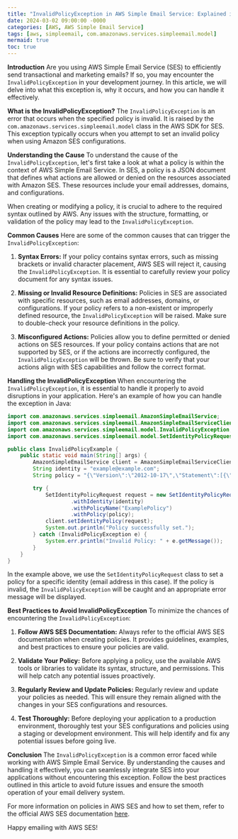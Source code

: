 ```yaml
---
title: "InvalidPolicyException in AWS Simple Email Service: Explained in Detail"
date: 2024-03-02 09:00:00 -0000
categories: [AWS, AWS Simple Email Service]
tags: [aws, simpleemail, com.amazonaws.services.simpleemail.model]
mermaid: true
toc: true
---
```



**Introduction**
Are you using AWS Simple Email Service (SES) to efficiently send transactional and marketing emails? If so, you may encounter the `InvalidPolicyException` in your development journey. In this article, we will delve into what this exception is, why it occurs, and how you can handle it effectively.

**What is the InvalidPolicyException?**
The `InvalidPolicyException` is an error that occurs when the specified policy is invalid. It is raised by the `com.amazonaws.services.simpleemail.model` class in the AWS SDK for SES. This exception typically occurs when you attempt to set an invalid policy when using Amazon SES configurations.

**Understanding the Cause**
To understand the cause of the `InvalidPolicyException`, let's first take a look at what a policy is within the context of AWS Simple Email Service. In SES, a policy is a JSON document that defines what actions are allowed or denied on the resources associated with Amazon SES. These resources include your email addresses, domains, and configurations.

When creating or modifying a policy, it is crucial to adhere to the required syntax outlined by AWS. Any issues with the structure, formatting, or validation of the policy may lead to the `InvalidPolicyException`.

**Common Causes**
Here are some of the common causes that can trigger the `InvalidPolicyException`:

1. **Syntax Errors:** If your policy contains syntax errors, such as missing brackets or invalid character placement, AWS SES will reject it, causing the `InvalidPolicyException`. It is essential to carefully review your policy document for any syntax issues.

2. **Missing or Invalid Resource Definitions:** Policies in SES are associated with specific resources, such as email addresses, domains, or configurations. If your policy refers to a non-existent or improperly defined resource, the `InvalidPolicyException` will be raised. Make sure to double-check your resource definitions in the policy.

3. **Misconfigured Actions:** Policies allow you to define permitted or denied actions on SES resources. If your policy contains actions that are not supported by SES, or if the actions are incorrectly configured, the `InvalidPolicyException` will be thrown. Be sure to verify that your actions align with SES capabilities and follow the correct format.

**Handling the InvalidPolicyException**
When encountering the `InvalidPolicyException`, it is essential to handle it properly to avoid disruptions in your application. Here's an example of how you can handle the exception in Java:

```java
import com.amazonaws.services.simpleemail.AmazonSimpleEmailService;
import com.amazonaws.services.simpleemail.AmazonSimpleEmailServiceClientBuilder;
import com.amazonaws.services.simpleemail.model.InvalidPolicyException;
import com.amazonaws.services.simpleemail.model.SetIdentityPolicyRequest;

public class InvalidPolicyExample {
    public static void main(String[] args) {
        AmazonSimpleEmailService client = AmazonSimpleEmailServiceClientBuilder.defaultClient();
        String identity = "example@example.com";
        String policy = "{\"Version\":\"2012-10-17\",\"Statement\":[{\"Sid\":\"ExampleSid\",\"Effect\":\"Allow\",\"Principal\":{\"AWS\":\"arn:aws:iam::123456789012:user/example-user\"},\"Action\":\"ses:SendRawEmail\",\"Resource\":\"arn:aws:ses:us-west-2:123456789012:identity/example@example.com\"}]}";

        try {
            SetIdentityPolicyRequest request = new SetIdentityPolicyRequest()
                    .withIdentity(identity)
                    .withPolicyName("ExamplePolicy")
                    .withPolicy(policy);
            client.setIdentityPolicy(request);
            System.out.println("Policy successfully set.");
        } catch (InvalidPolicyException e) {
            System.err.println("Invalid Policy: " + e.getMessage());
        }
    }
}
```

In the example above, we use the `SetIdentityPolicyRequest` class to set a policy for a specific identity (email address in this case). If the policy is invalid, the `InvalidPolicyException` will be caught and an appropriate error message will be displayed.

**Best Practices to Avoid InvalidPolicyException**
To minimize the chances of encountering the `InvalidPolicyException`:

1. **Follow AWS SES Documentation:** Always refer to the official AWS SES documentation when creating policies. It provides guidelines, examples, and best practices to ensure your policies are valid.

2. **Validate Your Policy:** Before applying a policy, use the available AWS tools or libraries to validate its syntax, structure, and permissions. This will help catch any potential issues proactively.

3. **Regularly Review and Update Policies:** Regularly review and update your policies as needed. This will ensure they remain aligned with the changes in your SES configurations and resources.

4. **Test Thoroughly:** Before deploying your application to a production environment, thoroughly test your SES configurations and policies using a staging or development environment. This will help identify and fix any potential issues before going live.

**Conclusion**
The `InvalidPolicyException` is a common error faced while working with AWS Simple Email Service. By understanding the causes and handling it effectively, you can seamlessly integrate SES into your applications without encountering this exception. Follow the best practices outlined in this article to avoid future issues and ensure the smooth operation of your email delivery system.

For more information on policies in AWS SES and how to set them, refer to the official AWS SES documentation [here](https://docs.aws.amazon.com/ses/latest/DeveloperGuide/receiving-email-setting-identity-policy.html).

Happy emailing with AWS SES!